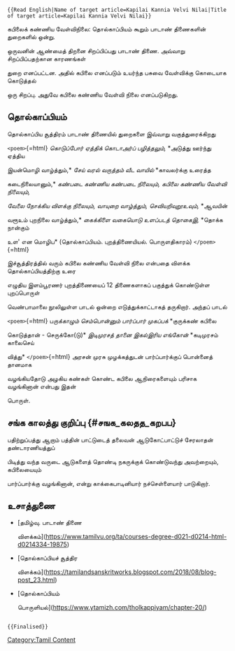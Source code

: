 ```{=mediawiki}
{{Read English|Name of target article=Kapilai Kannia Velvi Nilai|Title of target article=Kapilai Kannia Velvi Nilai}}
```
கபிலைக் கண்ணிய வேள்விநிலை: தொல்காப்பியம் கூறும் பாடாண் திணைகளின் துறைகளில் ஒன்று.
ஒருவனின் ஆண்மைத் திறனை சிறப்பிப்பது பாடாண் திணை. அவ்வாறு சிறப்பிப்பதற்கான காரணங்கள்
துறை எனப்பட்டன. அதில் கபிலை எனப்படும் உயர்ந்த பசுவை வேள்விக்கு கொடையாக கொடுத்தல்
ஒரு சிறப்பு. அதுவே கபிலை கண்ணிய வேள்வி நிலை எனப்படுகிறது.

## தொல்காப்பியம்

தொல்காப்பிய சூத்திரம் பாடாண் திணையில் துறைகளை இவ்வாறு வகுத்துரைக்கிறது

`<poem>`{=html} *கொடுப்போர் ஏத்திக் கொடாஅர்ப் பழித்தலும்,* *அடுத்து ஊர்ந்து ஏத்திய
இயன்மொழி வாழ்த்தும்,* *சேய் வரல் வருத்தம் வீட வாயில்* *காவலர்க்கு உரைத்த
கடைநிலையானும்,* *கண்படை கண்ணிய கண்படை நிலையும்,* *கபிலை கண்ணிய வேள்வி நிலையும்,*
*வேலை நோக்கிய விளக்கு நிலையும்,* *வாயுறை வாழ்த்தும், செவியறிவுறூஉவும்,* *ஆவயின்
வரூஉம் புறநிலை வாழ்த்தும்,* *கைக்கிளை வகையொடு உளப்படத் தொகைஇ,* *தொக்க நான்கும்
உள\' என மொழிப* (தொல்காப்பியம். புறத்திணையியல். பொருளதிகாரம்) `</poem>`{=html}
இச்சூத்திரத்தில் வரும் கபிலை கண்ணிய வேள்வி நிலை என்பதை விளக்க தொல்காப்பியத்திற்கு உரை
எழுதிய இளம்பூரணர் புறத்திணையைப் 12 திணைகளாகப் பகுத்துக் கொண்டுள்ள புறப்பொருள்
வெண்பாமாலை நூலிலுள்ள பாடல் ஒன்றை எடுத்துக்காட்டாகத் தருகிறார். அந்தப் பாடல்

`<poem>`{=html} ப*ருக்காழும் செம்பொன்னும் பார்ப்பார் முகப்பக்* *குருக்கண் கபிலை
கொடுத்தான் - செருக்கோ(டு)* *இடிமுரசத் தானை இகல்இரிய எங்கோன்* *கடிமுரசம் காலைசெய்
வித்து* `</poem>`{=html} அரசன் முரசு முழக்கத்துடன் பார்ப்பார்க்குப் பொன்னைத் தானமாக
வழங்கியதோடு அழகிய கண்கள் கொண்ட கபிலை ஆநிரைகளையும் பரிசாக வழங்கினான் என்பது இதன்
பொருள்.

## சங்க காலத்து குறிப்பு {#சஙக_கலதத_கறபப}

பதிற்றுப்பத்து ஆறாம் பத்தின் பாட்டுடைத் தலைவன் ஆடுகோட்பாட்டுச் சேரலாதன் தண்டாரணியத்துப்
பிடித்து வந்த வருடை ஆடுகளைத் தொண்டி நகருக்குக் கொண்டுவந்து அவற்றையும், கபிலையையும்
பார்ப்பார்க்கு வழங்கினான், என்று காக்கைபாடினியார் நச்செள்ளையார் பாடுகிறார்.

## உசாத்துணை

-   [தமிழ்வு. பாடாண் திணை
    விளக்கம்](https://www.tamilvu.org/ta/courses-degree-d021-d0214-html-d0214334-19875)
-   [தொல்காப்பியச் சூத்திர
    விளக்கம்](https://tamilandsanskritworks.blogspot.com/2018/08/blog-post_23.html)
-   [தொல்காப்பியம்
    பொருளியல்](https://www.ytamizh.com/tholkappiyam/chapter-20/)

```{=mediawiki}
{{Finalised}}
```
[Category:Tamil Content](Category:Tamil_Content "wikilink")
